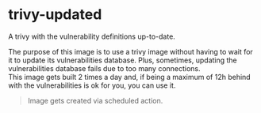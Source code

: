 # trivy-updated
A trivy with the vulnerability definitions up-to-date.

The purpose of this image is to use a trivy image without having to wait for it to update its vulnerabilities database. Plus, sometimes, updating the vulnerabilities database fails due to too many connections.  
This image gets built 2 times a day and, if being a maximum of 12h behind with the vulnerabilities is ok for you, you can use it.

> Image gets created via scheduled action.
